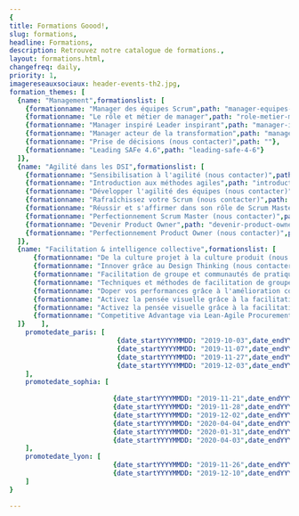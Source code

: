 ```yaml
---
{
title: Formations Goood!,
slug: formations,
headline: Formations,
description: Retrouvez notre catalogue de formations.,
layout: formations.html,
changefreq: daily,
priority: 1,
imagereseauxsociaux: header-events-th2.jpg,
formation_themes: [
  {name: "Management",formationslist: [
    {formationname: "Manager des équipes Scrum",path: "manager-equipes-scrum"},
    {formationname: "Le rôle et métier de manager",path: "role-metier-manager"},
    {formationname: "Manager inspiré Leader inspirant",path: "manager-inspire-leader-inspirant"},
    {formationname: "Manager acteur de la transformation",path: "manager-acteur-de-la-transformation"},
    {formationname: "Prise de décisions (nous contacter)",path: ""},
    {formationname: "Leading SAFe 4.6",path: "leading-safe-4-6"}
  ]},
  {name: "Agilité dans les DSI",formationslist: [
    {formationname: "Sensibilisation à l'agilité (nous contacter)",path: ""},
    {formationname: "Introduction aux méthodes agiles",path: "introduction-methodes-agiles"},
    {formationname: "Développer l'agilité des équipes (nous contacter)",path: ""},
    {formationname: "Rafraîchissez votre Scrum (nous contacter)",path: ""},
    {formationname: "Réussir et s'affirmer dans son rôle de Scrum Master",path: "scrum-master"},
    {formationname: "Perfectionnement Scrum Master (nous contacter)",path: "perfectionnement-scrum-master"},
    {formationname: "Devenir Product Owner",path: "devenir-product-owner"},
    {formationname: "Perfectionnement Product Owner (nous contacter)",path: ""}
  ]},
  {name: "Facilitation & intelligence collective",formationslist: [
      {formationname: "De la culture projet à la culture produit (nous contacter)",path: ""},
      {formationname: "Innover grâce au Design Thinking (nous contacter)",path: ""},
      {formationname: "Facilitation de groupe et communautés de pratiques (COP)",path: "facilitation-de-groupe-et-communautes-de-pratiques"},
      {formationname: "Techniques et méthodes de facilitation de groupe - ToP",path: "techniques-et-methodes-de-facilitation-de-groupe"},
      {formationname: "Doper vos performances grâce à l'amélioration continue (nous contacter)",path: ""},
      {formationname: "Activez la pensée visuelle grâce à la facilitation graphique - niveau 1",path: "pensee-visuelle-niveau1"},
      {formationname: "Activez la pensée visuelle grâce à la facilitation graphique - niveau 2",path: "facilitation-graphique-avancee-2jours"},
      {formationname: "Competitive Advantage via Lean-Agile Procurement (LAP1)",path: "lean-agile-procurement-1"}
  ]}    ],
    promotedate_paris: [                         
                           {date_startYYYYMMDD: "2019-10-03",date_endYYYYMMDD: "2019-10-03",date_start: "03/10/2019",formationname: "Activez la pensée visuelle grâce à la facilitation graphique", path: "pensee-visuelle-niveau1"},
                           {date_startYYYYMMDD: "2019-11-07",date_endYYYYMMDD: "2019-11-07",date_start: "07/11/2019",formationname: "Activez la pensée visuelle grâce à la facilitation graphique", path: "pensee-visuelle-niveau1"},
                           {date_startYYYYMMDD: "2019-11-27",date_endYYYYMMDD: "2019-11-29",date_start: "27/11/2019",formationname: "Techniques et méthodes de facilitation de groupe", path: "techniques-et-methodes-de-facilitation-de-groupe/"},
                           {date_startYYYYMMDD: "2019-12-03",date_endYYYYMMDD: "2019-12-03",date_start: "03/12/2019",formationname: "Activez la pensée visuelle grâce à la facilitation graphique", path: "pensee-visuelle-niveau1"},
    ],
    promotedate_sophia: [
                                            
                          {date_startYYYYMMDD: "2019-11-21",date_endYYYYMMDD: "2019-11-22",date_start: "21/11/2019",formationname: "Réussir et s'affirmer dans son rôle de Scrum Master", path: "scrum-master"},
                          {date_startYYYYMMDD: "2019-11-28",date_endYYYYMMDD: "2019-11-29",date_start: "28/11/2019",formationname: "Devenir Product Owner", path: "devenir-product-owner"},
                          {date_startYYYYMMDD: "2019-12-02",date_endYYYYMMDD: "2019-12-2",date_start: "2/12/2019",formationname: "Activez la pensée visuelle grâce à la facilitation graphique - niveau 2", path: "facilitation-graphique-avancee-2jours"},
                          {date_startYYYYMMDD: "2020-04-04",date_endYYYYMMDD: "2020-04-06",date_start: "04/04/2020",formationname: "Techniques et méthodes de facilitation de groupe", path: "techniques-et-methodes-de-facilitation-de-groupe/"},
                          {date_startYYYYMMDD: "2020-01-31",date_endYYYYMMDD: "2020-01-31",date_start: "31/01/2020",formationname: "Activez la pensée visuelle grâce à la facilitation graphique", path: "pensee-visuelle-niveau1"},
                          {date_startYYYYMMDD: "2020-04-03",date_endYYYYMMDD: "2020-04-03",date_start: "03/04/2020",formationname: "Activez la pensée visuelle grâce à la facilitation graphique", path: "pensee-visuelle-niveau1"},
    ],
    promotedate_lyon: [
                          {date_startYYYYMMDD: "2019-11-26",date_endYYYYMMDD: "2019-11-27",date_start: "26-27/11/2019",formationname: "Le rôle et métier de manager", path: "role-metier-manager"},
                          {date_startYYYYMMDD: "2019-12-10",date_endYYYYMMDD: "2019-12-11",date_start: "10-11/12/2019",formationname: "Le rôle et métier de manager", path: "role-metier-manager"},
    ]
}

---
```

